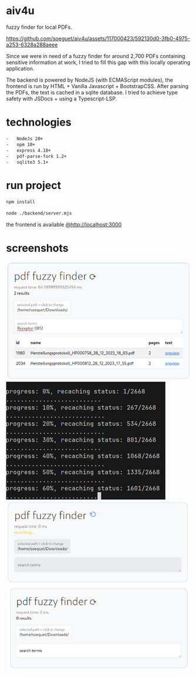 # aiv4u

fuzzy finder for local PDFs.

https://github.com/soeguet/aiv4u/assets/117000423/592130d0-3fb0-4975-a253-6328a288aeee

Since we were in need of a fuzzy finder for around 2,700 PDFs containing sensitive information at work, I tried to fill this gap with this locally operating application.

The backend is powered by NodeJS (with ECMAScript modules), the frontend is run by HTML + Vanilla Javascript + BootstrapCSS.
After parsing the PDFs, the text is cached in a sqlite database.
I tried to achieve type safety with JSDocs + using a Typescript-LSP.

# technologies

    -   NodeJs 20+
    -   npm 10+
    -   express 4.18+
    -   pdf-parse-fork 1.2+
    -   sqlite3 5.1+

# run project
```sh
npm install
```
```sh
node ./backend/server.mjs
```

the frontend is available [@http://localhost:3000](http://localhost:3000)

# screenshots

![image-1](./git/image-1.png)
![image-2](./git/image-2.png)
![image-3](./git/image-3.png)
![image-4](./git/image-4.png)
